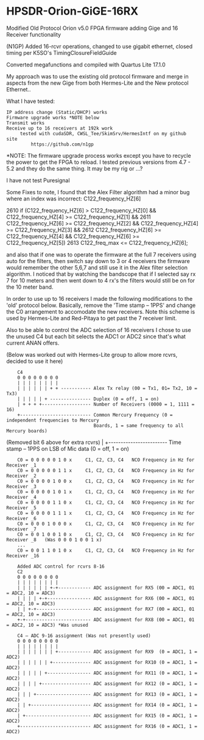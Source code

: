 # HPSDR-Orion-GiGE-16RX
Modified Old Protocol Orion v5.0 FPGA firmware adding Gige and 16 Receiver functionality

(N1GP) Added 16-rcvr operations, changed to use gigabit ethernet, closed timing per K5SO's
TimingClosureFieldGuide

Converted megafunctions and compiled with Quartus Lite 17.1.0

My approach was to use the existing old protocol firmware and merge in aspects from
the new Gige from both Hermes-Lite and the New protocol Ethernet..

What I have tested:

	IP address change (Static/DHCP) works
	Firmware upgrade works *NOTE below
	Transmit works
	Receive up to 16 receivers at 192k work
	     tested with cudaSDR, CWSL_Tee/SkimSrv/HermesIntf on my github site
             https://github.com/n1gp

*NOTE: The firmware upgrade process works except you have to recycle the power
to get the FPGA to reload. I tested previous versions from 4.7 - 5.2 and they 
do the same thing. It may be my rig or ...?

I have not test Puresignal

Some Fixes to note, I found that the Alex Filter algorithm had a minor bug
where an index was incorrect: C122_frequency_HZ[6]

2610                 if (C122_frequency_HZ[6] > C122_frequency_HZ[0] && C122_frequency_HZ[4] >= C122_frequency_HZ[1] &&
2611                          C122_frequency_HZ[6] >= C122_frequency_HZ[2] && C122_frequency_HZ[4] >= C122_frequency_HZ[3] &&
2612                          C122_frequency_HZ[6] >= C122_frequency_HZ[4] && C122_frequency_HZ[6] >= C122_frequency_HZ[5])
2613                          C122_freq_max <= C122_frequency_HZ[6];


and also that if one was to operate the firmware at the full 7 receivers
using auto for the filters, then switch say down to 3 or 4 receivers the
firmware would remember the other 5,6,7 and still use it in the Alex filter
selection algorithm. I noticed that by watching the bandscope that if I selected
say rx 7 for 10 meters and then went down to 4 rx's the filters would still
be on for the 10 meter band.

In order to use up to 16 receivers I made the following modifications to the 'old' protocol below.
Basically, remove the 'Time stamp – 1PPS' and change the C0 arrangement to accomodate the new
receivers. Note this scheme is used by Hermes-Lite and Red-Pitaya to get past the 7 receiver
limit.

Also to be able to control the ADC selection of 16 receivers I chose to use the unused C4
but each bit selects the ADC1 or ADC2 since that's what current ANAN offers.

(Below was worked out with Hermes-Lite group to allow more rcvrs, decided to use it here)
     
        C4
        0 0 0 0 0 0 0 0
        | | | | | | | |
        | | | | | | + + ----------- Alex Tx relay (00 = Tx1, 01= Tx2, 10 = Tx3) 
        | | | | | + --------------- Duplex (0 = off, 1 = on)
        | + + + +------------------ Number of Receivers (0000 = 1, 1111 = 16)
        +-------------------------- Common Mercury Frequency (0 = independent frequencies to Mercury
                                    Boards, 1 = same frequency to all Mercury boards)

(Removed bit 6 above for extra rcvrs) | +------------------------ Time stamp – 1PPS on LSB of Mic data (0 = off, 1 = on)

        C0 = 0 0 0 0 0 1 0 x     C1, C2, C3, C4   NCO Frequency in Hz for Receiver _1
        C0 = 0 0 0 0 0 1 1 x     C1, C2, C3, C4   NCO Frequency in Hz for Receiver _2
        C0 = 0 0 0 0 1 0 0 x     C1, C2, C3, C4   NCO Frequency in Hz for Receiver _3
        C0 = 0 0 0 0 1 0 1 x     C1, C2, C3, C4   NCO Frequency in Hz for Receiver _4
        C0 = 0 0 0 0 1 1 0 x     C1, C2, C3, C4   NCO Frequency in Hz for Receiver _5
        C0 = 0 0 0 0 1 1 1 x     C1, C2, C3, C4   NCO Frequency in Hz for Receiver _6
        C0 = 0 0 0 1 0 0 0 x     C1, C2, C3, C4   NCO Frequency in Hz for Receiver _7
        C0 = 0 0 1 0 0 1 0 x     C1, C2, C3, C4   NCO Frequency in Hz for Receiver _8   (Was 0 0 0 1 0 0 1 x) 
        ...
        C0 = 0 0 1 1 0 1 0 x     C1, C2, C3, C4   NCO Frequency in Hz for Receiver _16

        Added ADC control for rcvrs 8-16
        C2
        0 0 0 0 0 0 0 0
        | | | | | | | |
        | | | | | | +-+------------ ADC assignment for RX5 (00 = ADC1, 01 = ADC2, 10 = ADC3)
        | | | | +-+---------------- ADC assignment for RX6 (00 = ADC1, 01 = ADC2, 10 = ADC3)
        | | +-+-------------------- ADC assignment for RX7 (00 = ADC1, 01 = ADC2, 10 = ADC3)
        +-+------------------------ ADC assignment for RX8 (00 = ADC1, 01 = ADC2, 10 = ADC3) *Was unused

        C4 – ADC 9-16 assignment (Was not presently used)
        0 0 0 0 0 0 0 0
        | | | | | | | |
        | | | | | | | +------------ ADC assignment for RX9  (0 = ADC1, 1 = ADC2)
        | | | | | | +-------------- ADC assignment for RX10 (0 = ADC1, 1 = ADC2)
        | | | | | +---------------- ADC assignment for RX11 (0 = ADC1, 1 = ADC2)
        | | | | +------------------ ADC assignment for RX12 (0 = ADC1, 1 = ADC2)
        | | | +-------------------- ADC assignment for RX13 (0 = ADC1, 1 = ADC2)
        | | +---------------------- ADC assignment for RX14 (0 = ADC1, 1 = ADC2)
        | +------------------------ ADC assignment for RX15 (0 = ADC1, 1 = ADC2)
        +-------------------------- ADC assignment for RX16 (0 = ADC1, 1 = ADC2)

